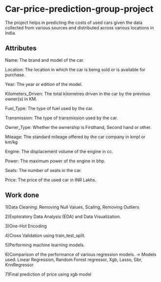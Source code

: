 # Car-price-prediction-group-project
The project helps in predicting the costs of used cars given the data collected from various sources and distributed across various locations in India.

## Attributes 
Name: The brand and model of the car.

Location: The location in which the car is being sold or is available for purchase.

Year: The year or edition of the model.

Kilometers_Driven: The total kilometres driven in the car by the previous owner(s) in KM.

Fuel_Type: The type of fuel used by the car.

Transmission: The type of transmission used by the car.

Owner_Type: Whether the ownership is Firsthand, Second hand or other.

Mileage: The standard mileage offered by the car company in kmpl or km/kg

Engine: The displacement volume of the engine in cc.

Power: The maximum power of the engine in bhp.

Seats: The number of seats in the car.

Price: The price of the used car in INR Lakhs.


## Work done

1)Data Cleaning: 
Removing Null Values,
Scaling,
Removing Outliers

2)Exploratory Data Analysis (EDA) and Data Visualization.


3)One-Hot Encoding


4)Cross Validation using train_test_split.


5)Performing machine learning models.


6)Comparison of the performance of  various regression models.
-> Models used:
Linear Regression,
Random Forest regressor,
Xgb,
Lasso,
Gbr,
KnnRegressor


7)Final prediction of price using xgb model
